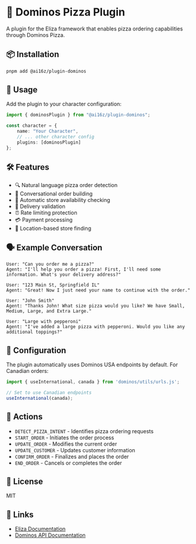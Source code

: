 # 🍕 Dominos Pizza Plugin

A plugin for the Eliza framework that enables pizza ordering capabilities through Dominos Pizza.

## 📦 Installation

```bash
pnpm add @ai16z/plugin-dominos
```

## 🚀 Usage

Add the plugin to your character configuration:

```typescript
import { dominosPlugin } from "@ai16z/plugin-dominos";

const character = {
    name: "Your Character",
    // ... other character config
    plugins: [dominosPlugin]
};
```

## 🛠️ Features

- 🔍 Natural language pizza order detection
- 📝 Conversational order building
- 🏪 Automatic store availability checking
- 🚗 Delivery validation
- ⏰ Rate limiting protection
- 💳 Payment processing
- 📍 Location-based store finding

## 🗣️ Example Conversation

```
User: "Can you order me a pizza?"
Agent: "I'll help you order a pizza! First, I'll need some information. What's your delivery address?"

User: "123 Main St, Springfield IL"
Agent: "Great! Now I just need your name to continue with the order."

User: "John Smith"
Agent: "Thanks John! What size pizza would you like? We have Small, Medium, Large, and Extra Large."

User: "Large with pepperoni"
Agent: "I've added a large pizza with pepperoni. Would you like any additional toppings?"
```

## 🔧 Configuration

The plugin automatically uses Dominos USA endpoints by default. For Canadian orders:

```typescript
import { useInternational, canada } from 'dominos/utils/urls.js';

// Set to use Canadian endpoints
useInternational(canada);
```

## 🤝 Actions

- `DETECT_PIZZA_INTENT` - Identifies pizza ordering requests
- `START_ORDER` - Initiates the order process
- `UPDATE_ORDER` - Modifies the current order
- `UPDATE_CUSTOMER` - Updates customer information
- `CONFIRM_ORDER` - Finalizes and places the order
- `END_ORDER` - Cancels or completes the order

## 📝 License

MIT

## 🔗 Links

- [Eliza Documentation](https://elizaos.github.io/eliza/)
- [Dominos API Documentation](https://github.com/RIAEvangelist/node-dominos-pizza-api)